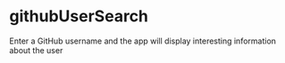 # githubUserSearch
Enter a GitHub username and the app will display interesting information about the user
